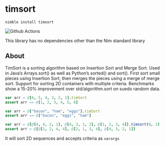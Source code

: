 # timsort

`nimble install timsort`

![Github Actions](https://github.com/xrfez/timsort/workflows/Github%20Actions/badge.svg)

This library has no dependencies other than the Nim standard library

## About

TimSort is a sorting algorithm based on Insertion Sort and Merge Sort.
Used in Java’s Arrays.sort() as well as Python’s sorted() and sort().
First sort small pieces using Insertion Sort, then merges the pieces using
a merge of merge sort. Support for sorting 2D containers with multiple criteria.
Benchmarks show a 15-20% improvement over std/algorithm.sort on suedo random data.


```nim
var arr = @[6, 5, 4, 3, 2, 1].timSort
assert arr == @[1, 2, 3, 4, 5, 6]

var arr = @["bacon", "ham", "eggs"].timSort
assert arr == @["bacon", "eggs", "ham"]

var arr = @[@[4, 4, 2, 1], @[4, 3, 1, 2], @[1, 2, 3, 4]].timsort(0, 1)
assert arr = @[@[1, 2, 4, 4], @[2, 1, 3, 4], @[4, 3, 2, 1]]
```

It will sort 2D sequences and accepts criteria as `varargs`
